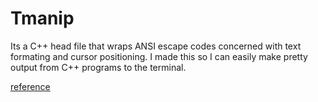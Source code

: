 # Tmanip
Its a C++ head file that wraps ANSI escape codes concerned with text formating and cursor
positioning. I made this so I can easily make pretty output from C++ programs to the terminal.

[reference](http://ascii-table.com/ansi-escape-sequences.php)
